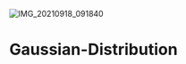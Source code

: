 ![IMG_20210918_091840](https://user-images.githubusercontent.com/34489444/133870942-40765674-607d-4e75-91ac-bd023d8ddbaa.jpg)
# Gaussian-Distribution
